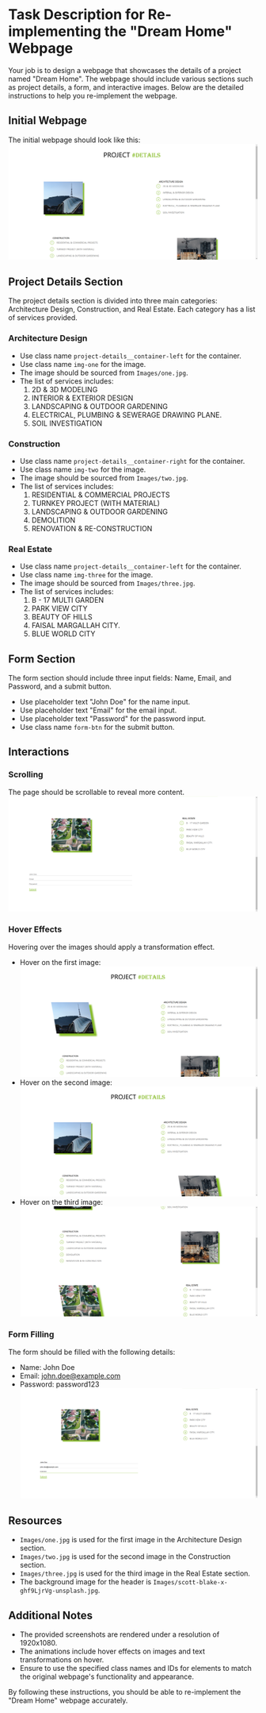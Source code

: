 
# Task Description for Re-implementing the "Dream Home" Webpage

Your job is to design a webpage that showcases the details of a project named "Dream Home". The webpage should include various sections such as project details, a form, and interactive images. Below are the detailed instructions to help you re-implement the webpage.

## Initial Webpage
The initial webpage should look like this:
![initial webpage](./_images/origin.png)

## Project Details Section
The project details section is divided into three main categories: Architecture Design, Construction, and Real Estate. Each category has a list of services provided.

### Architecture Design
- Use class name `project-details__container-left` for the container.
- Use class name `img-one` for the image.
- The image should be sourced from `Images/one.jpg`.
- The list of services includes:
  1. 2D & 3D MODELING
  2. INTERIOR & EXTERIOR DESIGN
  3. LANDSCAPING & OUTDOOR GARDENING
  4. ELECTRICAL, PLUMBING & SEWERAGE DRAWING PLANE.
  5. SOIL INVESTIGATION

### Construction
- Use class name `project-details__container-right` for the container.
- Use class name `img-two` for the image.
- The image should be sourced from `Images/two.jpg`.
- The list of services includes:
  1. RESIDENTIAL & COMMERCIAL PROJECTS
  2. TURNKEY PROJECT (WITH MATERIAL)
  3. LANDSCAPING & OUTDOOR GARDENING
  4. DEMOLITION
  5. RENOVATION & RE-CONSTRUCTION

### Real Estate
- Use class name `project-details__container-left` for the container.
- Use class name `img-three` for the image.
- The image should be sourced from `Images/three.jpg`.
- The list of services includes:
  1. B - 17 MULTI GARDEN
  2. PARK VIEW CITY
  3. BEAUTY OF HILLS
  4. FAISAL MARGALLAH CITY.
  5. BLUE WORLD CITY

## Form Section
The form section should include three input fields: Name, Email, and Password, and a submit button.
- Use placeholder text "John Doe" for the name input.
- Use placeholder text "Email" for the email input.
- Use placeholder text "Password" for the password input.
- Use class name `form-btn` for the submit button.

## Interactions
### Scrolling
The page should be scrollable to reveal more content.
![scrolled webpage](./_images/origin_scrolled.png)

### Hover Effects
Hovering over the images should apply a transformation effect.
- Hover on the first image:
  ![hover on image one](./_images/hover_image_one.png)
- Hover on the second image:
  ![hover on image two](./_images/hover_image_two.png)
- Hover on the third image:
  ![hover on image three](./_images/hover_image_three.png)

### Form Filling
The form should be filled with the following details:
- Name: John Doe
- Email: john.doe@example.com
- Password: password123
![form filled](./_images/form_filled.png)

## Resources
- `Images/one.jpg` is used for the first image in the Architecture Design section.
- `Images/two.jpg` is used for the second image in the Construction section.
- `Images/three.jpg` is used for the third image in the Real Estate section.
- The background image for the header is `Images/scott-blake-x-ghf9LjrVg-unsplash.jpg`.

## Additional Notes
- The provided screenshots are rendered under a resolution of 1920x1080.
- The animations include hover effects on images and text transformations on hover.
- Ensure to use the specified class names and IDs for elements to match the original webpage's functionality and appearance.

By following these instructions, you should be able to re-implement the "Dream Home" webpage accurately.
